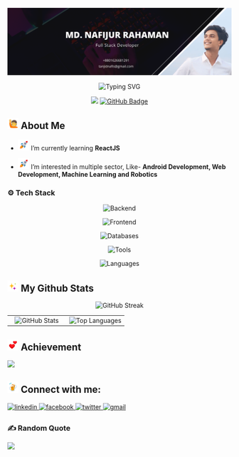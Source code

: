 <!-- 🧠 Nafijur Rahaman | Dark Neon Hacker Theme GitHub Profile -->
<p align="center">
  <img src="https://github.com/nafijur-rahaman/nafijur-rahaman/blob/main/Dark%20Neon%20Simple%20Futuristic%20UIUX%20Designer%20LinkedIn%20Banner.png" alt="cover" />
</p>



<p align="center">
  <img src="https://readme-typing-svg.demolab.com?font=Fira+Code&size=22&pause=1000&color=00FFFF&center=true&vCenter=true&width=400&lines=Coding+under+the+moonlight;Coffee+in+hand,+ideas+in+mind;Making+web+magic+happen" alt="Typing SVG" />
</p>


<p align="center">
<a href="https://github.com/nafijur-rahaman/github-profile-views-counter"><img src="https://komarev.com/ghpvc/?username=nafijur-rahaman"></a>
<a href="https://github.com/nafijur-rahaman?tab=followers"><img src="https://img.shields.io/github/followers/nafijur-rahaman?label=Followers&style=social" alt="GitHub Badge"></a>
</p>

## <img src="https://github.com/aatansen/aatansen/blob/main/img/2.gif" height="25px"/> About Me

- <img src="https://github.com/aatansen/aatansen/blob/main/img/3.gif" height="25px"/> I’m currently learning <strong>ReactJS</strong>

- <img src="https://github.com/aatansen/aatansen/blob/main/img/3.gif" height="25px"/> I’m interested in multiple sector, Like- **Android Development, Web Development, Machine Learning and Robotics**


### ⚙️ Tech Stack

<p align="center">
  <!-- Backend -->
  <img src="https://skillicons.dev/icons?i=python,django,nodejs,java" title="Backend"/>
</p>

<p align="center">
  <!-- Frontend -->
  <img src="https://skillicons.dev/icons?i=react,nextjs,html,css,tailwind,bootstrap,js" title="Frontend"/>
</p>

<p align="center">
  <!-- Databases -->
  <img src="https://skillicons.dev/icons?i=mongodb,postgresql,mysql" title="Databases"/>
</p>

<p align="center">
  <!-- Tools -->
  <img src="https://skillicons.dev/icons?i=git,github,vscode,postman" title="Tools"/>
</p>

<p align="center">
  <!-- Languages -->
  <img src="https://skillicons.dev/icons?i=cpp,c" title="Languages"/>
</p>



## <img src="https://github.com/aatansen/aatansen/blob/main/img/6.gif" height="25px"/> My Github Stats




<div align="center">
    <img src="https://github-readme-streak-stats.herokuapp.com/?user=nafijur-rahaman&theme=gotham&hide_border=false" alt="GitHub Streak" />
</div>

<table>
  <tr>
    <td align="center" valign="top" width="50%">
      <img src="https://github-readme-stats.vercel.app/api?username=nafijur-rahaman&theme=gotham&hide_border=true&include_all_commits=true&count_private=false" alt="GitHub Stats" />
    </td>
    <td align="center" valign="top" width="50%">
      <img src="https://github-readme-stats.vercel.app/api/top-langs/?username=nafijur-rahaman&theme=gotham&show_icons=true&hide_border=true&layout=compact" alt="Top Languages" />
    </td>
  </tr>
</table>



## <img src="https://github.com/aatansen/aatansen/blob/main/img/7.gif" height="25px"/> Achievement

![](https://github-profile-trophy.vercel.app/?username=nafijur-rahaman&theme=onestar&no-frame=true&no-bg=false&margin-w=4)

## <img src="https://github.com/aatansen/aatansen/blob/main/img/8.gif" height="25px"/> Connect with me:

<div align="left">
<a href="https://www.linkedin.com/in/nafijur-rahaman/" target="_blank">
<img src="https://img.shields.io/badge/linkedin-%231E77B5.svg?&style=for-the-badge&logo=linkedin&logoColor=white" alt="linkedin" style="margin-bottom: 5px;" />
</a>
<a href="https://www.facebook.com/nafis.nafialnafi.N" target="_blank">
<img src="https://img.shields.io/badge/facebook-%232E87FB.svg?&style=for-the-badge&logo=facebook&logoColor=white" alt="facebook" style="margin-bottom: 5px;" />
</a>
<a href="https://twitter.com/nafijur-rahaman" target="_blank">
<img src="https://img.shields.io/badge/twitter-%2300acee.svg?&style=for-the-badge&logo=twitter&logoColor=white" alt="twitter" style="margin-bottom: 5px;" />
</a>
<a href="tanjidnafis@gmail.com" target="_blank">
<img src="https://img.shields.io/badge/gmail-D14836?style=for-the-badge&logo=gmail&logoColor=white" alt="gmail" style="margin-bottom: 5px;" />
</a>
</div>


### ✍️ Random Quote
![](https://quotes-github-readme.vercel.app/api?type=horizontal&theme=radical)
